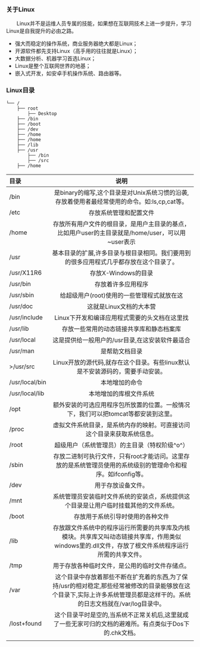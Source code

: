 ### 关于Linux
&emsp;&emsp;Linux并不是运维人员专属的技能，如果想在互联网技术上进一步提升，学习Linux是自我提升的必由之路。
- 强大而稳定的操作系统，商业服务器绝大都是Linux；
-  开源软件都先支持Linux（高手用的往往就是Linux）；
-  大数据分析、机器学习首选Linux；
-  Linux是整个互联网世界的地基；
- 嵌入式开发，如安卓手机操作系统、路由器等。

### Linux目录

```$xslt
└── /
    ├── root
        ├── Desktop
    ├── /bin
    ├── /boot
    ├── /dev 
    ├── /home
    ├── /home
    ├── /lib
    ├── /usr
        ├── /bin
        ├── /src
    ├── /home

```

| 目录 | 	说明 | 
| :---         |     :---:      |
| /bin | 是binary的缩写,这个目录是对Unix系统习惯的沿袭,存放着使用者最经常使用的命令。如:ls,cp,cat等。 |    
| /etc |存放系统管理和配置文件 |    
| /home | 存放所有用户文件的根目录，是用户主目录的基点，比如用户user的主目录就是/home/user，可以用~user表示 |    
| /usr | 基本目录的扩展,许多目录与根目录相同。我们要用到的很多应用程式几乎都存放在这个目录了。 |    
| /usr/X11R6 | 存放X-Windows的目录 |    
| /usr/bin | 存放着许多应用程序 |    
| /usr/sbin | 给超级用户(root)使用的一些管理程式就放在这 |    
| /usr/doc | 这就是Linux文档的大本营 |    
| /usr/include | Linux下开发和编译应用程式需要的头文档在这里找 |    
| /usr/lib | 存放一些常用的动态链接共享库和静态档案库 |    
| /usr/local | 这是提供给一般用户的/usr目录,在这安装软件最适合 |    
| /usr/man | 是帮助文档目录 |    
| >/usr/src | Linux开放的源代码,就存在这个目录。有些linux默认是不安装源码的，需要手动安装。 |    
| /usr/local/bin | 本地增加的命令 |    
| /usr/local/lib | 本地增加的库根文件系统 |    
| /opt | 额外安装的可选应用程序包所放置的位置。一般情况下，我们可以把tomcat等都安装到这里。 |    
| /proc | 虚拟文件系统目录，是系统内存的映射。可直接访问这个目录来获取系统信息。 |    
| /root | 超级用户（系统管理员）的主目录（特权阶级^o^） |    
| /sbin | 存放二进制可执行文件，只有root才能访问。这里存放的是系统管理员使用的系统级别的管理命令和程序。如ifconfig等。 |    
| /dev | 用于存放设备文件。 |    
| /mnt | 系统管理员安装临时文件系统的安装点，系统提供这个目录是让用户临时挂载其他的文件系统。 |    
| /boot | 存放用于系统引导时使用的各种文件 |    
| /lib | 存放跟文件系统中的程序运行所需要的共享库及内核模块。共享库又叫动态链接共享库，作用类似windows里的.dll文件，存放了根文件系统程序运行所需的共享文件。 |    
| /tmp | 用于存放各种临时文件，是公用的临时文件存储点。 |    
| /var | 这个目录中存放着那些不断在扩充着的东西,为了保持/usr的相对稳定,那些经常被修改的目录能够放在这个目录下,实际上许多系统管理员都是这样干的。系统的日志文档就在/var/log目录中。 |    
| /lost+found | 这个目录平时是空的,当系统不正常关机后,这里就成了一些无家可归的文档的避难所。有点类似于Dos下的.chk文档。 |    
|  |  |    
